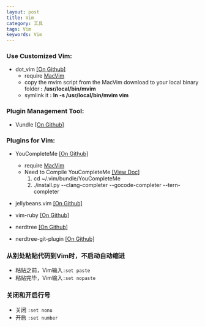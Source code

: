 ```yaml
---
layout: post
title: Vim
category: 工具
tags: Vim
keywords: Vim
---
```




### Use Customized Vim:
* dot_vim  [[On Github]](https://github.com/mutewinter/dot_vim)
  - require [MacVim](https://github.com/macvim-dev/macvim/releases)
  - copy the mvim script from the MacVim download to your local binary folder **:** **/usr/local/bin/mvim**
  - symlink it **:** **ln -s /usr/local/bin/mvim vim**

### Plugin Management Tool:
* Vundle  [[On Github]](https://github.com/VundleVim/Vundle.vim)

### Plugins for Vim:

* YouCompleteMe  [[On Github]](https://github.com/Valloric/YouCompleteMe)
  - require [MacVim](https://github.com/macvim-dev/macvim/releases)
  * Need to Compile YouCompleteMe [[View Doc]](https://valloric.github.io/YouCompleteMe/)
    1. cd ~/.vim/bundle/YouCompleteMe
    2. ./install.py --clang-completer --gocode-completer --tern-completer

* jellybeans.vim [[On Github]](https://github.com/nanotech/jellybeans.vim)
* vim-ruby [[On Github]](https://github.com/vim-ruby/vim-ruby)
* nerdtree [[On Github]](https://github.com/scrooloose/nerdtree)
* nerdtree-git-plugin [[On Github]](https://github.com/Xuyuanp/nerdtree-git-plugin)


### 从别处粘贴代码到Vim时，不启动自动缩进

* 粘贴之前，Vim输入`:set paste`
* 粘贴完毕，Vim输入`:set nopaste`

### 关闭和开启行号
* 关闭 `:set nonu`
* 开启 `:set number`
